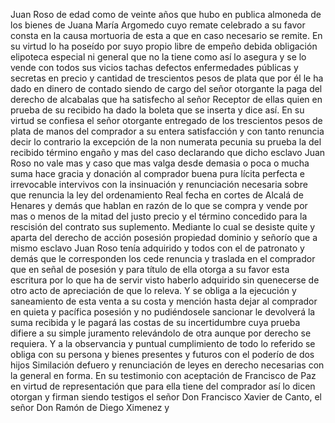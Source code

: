 Juan Roso de edad como de veinte años que hubo en publica almoneda de los bienes de Juana María Argomedo cuyo remate celebrado a su favor consta en la causa mortuoria de esta a que en caso necesario se remite. En su virtud lo ha poseído por suyo propio libre de empeño debida obligación elipoteca especial ni general que no la tiene como así lo asegura y se lo vende con todos sus vicios tachas defectos enfermedades públicas y secretas en precio y cantidad de trescientos pesos de plata que por él le ha dado en dinero de contado siendo de cargo del señor otorgante la paga del derecho de alcabalas que ha satisfecho al señor Receptor de ellas quien en prueba de su recibido ha dado la boleta que se inserta y dice así. En su virtud se confiesa el señor otorgante entregado de los trescientos pesos de plata de manos del comprador a su entera satisfacción y con tanto renuncia decir lo contrario la excepción de la non numerata pecunia su prueba la del recibido término engaño y mas del caso declarando que dicho esclavo Juan Roso no vale mas y caso que mas valga desde demasia o poca o mucha suma hace gracia y donación al comprador buena pura lícita perfecta e irrevocable intervivos con la insinuación y renunciación necesaria sobre que renuncia la ley del ordenamiento Real fecha en cortes de Alcalá de Henares y demás que hablan en razón de lo que se compra y vende por mas o menos de la mitad del justo precio y el término concedido para la rescisión del contrato sus suplemento. Mediante lo cual se desiste quite y aparta del derecho de acción posesión propiedad dominio y señorío que a mismo esclavo Juan Roso tenía adquirido y todos con el de patronato y demás que le corresponden los cede renuncia y traslada en el comprador que en señal de posesión y para título de ella otorga a su favor esta escritura por lo que ha de servir visto haberlo adquirido sin quenecerse de otro acto de apreciación de que lo releva. Y se obliga a la ejecución y saneamiento de esta venta a su costa y mención hasta dejar al comprador en quieta y pacífica posesión y no pudiéndosele sancionar le devolverá la suma recibida y le pagará las costas de su incertidumbre cuya prueba difiere a su simple juramento relevándolo de otra aunque por derecho se requiera. Y a la observancia y puntual cumplimiento de todo lo referido se obliga con su persona y bienes presentes y futuros con el poderío de dos hijos Similación defuero y renunciación de leyes en derecho necesarias con la general en forma. En su testimonio con aceptación de Francisco de Paz en virtud de representación que para ella tiene del comprador así lo dicen otorgan y firman siendo testigos el señor Don Francisco Xavier de Canto, el señor Don Ramón de Diego Ximenez y